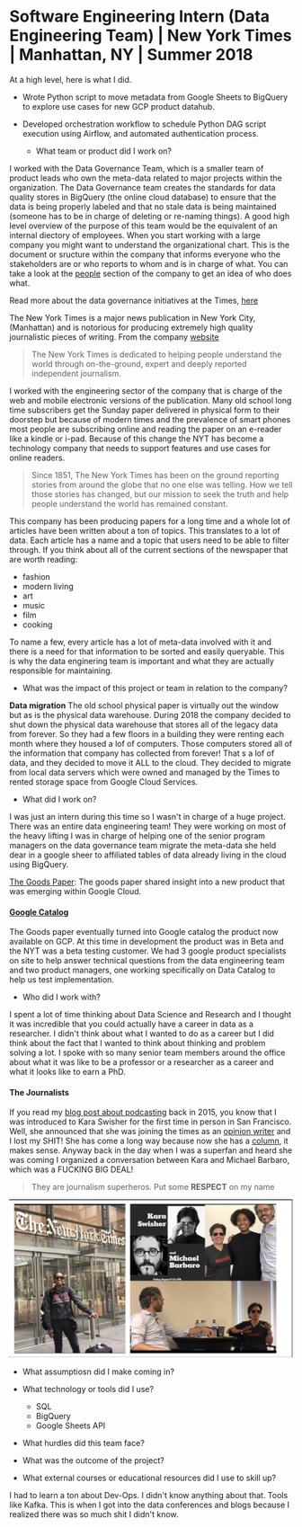 # Software Engineering Intern (Data Engineering Team)   |  New York Times | Manhattan, NY | Summer 2018

At a high level, here is what I did.

+ Wrote Python script to move metadata from Google Sheets to BigQuery to explore use cases for new GCP product datahub.
+ Developed orchestration workflow to schedule Python DAG script execution using Airflow, and automated authentication process.

  - What team or product did I work on?

I worked with the Data Governance Team, which is a smaller team of product leads who own the meta-data related to major projects within the organization. The Data Governance team creates the standards for data quality stores in BigQuery (the online cloud database) to ensure that the data is being properly labeled and that no stale data is being maintained (someone has to be in charge of deleting or re-naming things). A good high level overview of the purpose of this team would be the equivalent of an internal diectory of employees. When you start working with a large company you might want to understand the organizational chart. This is the document or sructure within the company that informs everyone who the stakeholders are or who reports to whom and is in charge of what. You can take a look at the [people](https://www.nytco.com/company/people/) section of the company to get an idea of who does what.

Read more about the data governance initiatives at the Times, [here](https://open.nytimes.com/how-the-new-york-times-thinks-about-your-privacy-bc07d2171531)

The New York Times is a major news publication in New York City, (Manhattan) and is notorious for producing extremely high quality journalistic pieces of writing. From the company [website](https://www.nytco.com/company/)

> The New York Times is dedicated to helping people understand the world through on-the-ground, expert and deeply reported independent journalism.

I worked with the engineering sector of the company that is charge of the web and mobile electronic versions of the publication. Many old school long time subscribers get the Sunday paper delivered in physical form to their doorstep but because of modern times and the prevalence of smart phones most people are subscribing online and reading the paper on an e-reader like a kindle or i-pad. Because of this change the NYT has become a technology company that needs to support features and use cases for online readers.

> Since 1851, The New York Times has been on the ground reporting stories from around the globe that no one else was telling. How we tell those stories has changed, but our mission to seek the truth and help people understand the world has remained constant.

This company has been producing papers for a long time and a whole lot of articles have been written about a ton of topics. This translates to a lot of data. Each article has a name and a topic that users need to be able to filter through. If you think about all of the current sections of the newspaper that are worth reading:

- fashion
- modern living
- art
- music
- film
- cooking

To name a few, every article has a lot of meta-data involved with it and there is a need for that information to be sorted and easily queryable. This is why the data enginering team is important and what they are actually responsible for maintaining.

  - What was the impact of this project or team in relation to the company?

**Data migration**
The old school physical paper is virtually out the window but as is the physical data warehouse. During 2018 the company decided to shut down the physical data warehouse that stores all of the legacy data from forever. So they had a few floors in a building they were renting each month where they housed a lof of computers. Those computers stored all of the information that company has collected from forever! That s a lof of data, and they decided to move it ALL to the cloud. They decided to migrate from local data servers which were owned and managed by the Times to rented storage space from Google Cloud Services. 

  - What did I work on?

I was just an intern during this time so I wasn't in charge of a huge project. There was an entire data engineering team! They were working on most of the heavy lifting I was in charge of helping one of the senior program managers on the data governance team migrate the meta-data she held dear in a google sheer to affiliated tables of data already living in the cloud using BigQuery. 

[The Goods Paper](https://static.googleusercontent.com/media/research.google.com/en//pubs/archive/45390.pdf): 
The goods paper shared insight into a new product that was emerging within Google Cloud.

#### [Google Catalog](https://cloud.google.com/data-catalog/docs/concepts/overview)
The Goods paper eventually turned into Google catalog the product now available on GCP. At this time in development the product was in Beta and the NYT was a beta testing customer. We had 3 google product specialists on site to help answer technical questions from the data engineering team and two product managers, one working specifically on Data Catalog to help us test implementation.

  - Who did I work with?

I spent a lot of time thinking about Data Science and Research and I thought it was incredible that you could actually have a career in data as a researcher. I didn't think about what I wanted to do as a career but I did think about the fact that I wanted to think about thinking and problem solving a lot. I spoke with so many senior team members around the office about what it was like to be a professor or a researcher as a career and what it looks like to earn a PhD. 

#### The Journalists
If you read my [blog post about podcasting](https://amblount.github.io/podcasting) back in 2015, you know that I was introduced to Kara Swisher for the first time in person in San Francisco. Well, she announced that she was joining the times as an [opinion writer](https://www.nytco.com/press/kara-swisher-to-contribute-to-opinion/) and I lost my SHIT! She has come a long way because now she has a [column](https://www.nytimes.com/column/kara-swisher), it makes sense. Anyway back in the day when I was a superfan and heard she was coming I organized a conversation between Kara and Michael Barbaro, which was a FUCKING BIG DEAL! 

> They are journalism superheros. Put some **RESPECT** on my name

<img src="/images/nyt/karaswishermichaelbarbaro.jpg" alt="swisher" width="600"/>

  - What assumptiosn did I make coming in?


  - What technology or tools did I use?

    - SQL
    - BigQuery
    - Google Sheets API

  - What hurdles did this team face?
  - What was the outcome of the project?
  - What external courses or educational resources did I use to skill up?

I had to learn a ton about Dev-Ops. I didn't know anything about that. Tools like Kafka. This is when I got into the data conferences and blogs because I realized there was so much shit I didn't know. 
